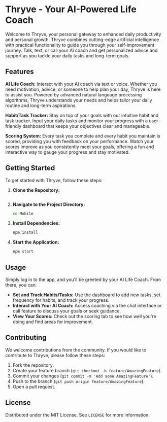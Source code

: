 # Thryve - Your AI-Powered Life Coach

Welcome to Thryve, your personal gateway to enhanced daily productivity and personal growth. Thryve combines cutting-edge artificial intelligence with practical functionality to guide you through your self-improvement journey. Talk, text, or call your AI coach and get personalized advice and support as you tackle your daily tasks and long-term goals.

## Features

**AI Life Coach:** Interact with your AI coach via text or voice. Whether you need motivation, advice, or someone to help plan your day, Thryve is here to assist you. Powered by advanced natural language processing algorithms, Thryve understands your needs and helps tailor your daily routine and long-term aspirations.

**Habit/Task Tracker:** Stay on top of your goals with our intuitive habit and task tracker. Input your daily tasks and monitor your progress with a user-friendly dashboard that keeps your objectives clear and manageable.

**Scoring System:** Every task you complete and every habit you maintain is scored, providing you with feedback on your performance. Watch your scores improve as you consistently meet your goals, offering a fun and interactive way to gauge your progress and stay motivated.

## Getting Started

To get started with Thryve, follow these steps:

1. **Clone the Repository:**
   ```bash
   ```
2. **Navigate to the Project Directory:**
   ```bash
   cd Mobile
   ```
3. **Install Dependencies:**
   ```bash
   npm install
   ```
4. **Start the Application:**
   ```bash
   npm start
   ```

## Usage

Simply log in to the app, and you'll be greeted by your AI Life Coach. From there, you can:

- **Set and Track Habits/Tasks:** Use the dashboard to add new tasks, set frequency for habits, and track your progress.
- **Interact with Your AI Coach:** Access coaching via the chat interface or call feature to discuss your goals or seek guidance.
- **View Your Scores:** Check out the scoring tab to see how well you're doing and find areas for improvement.

## Contributing

We welcome contributions from the community. If you would like to contribute to Thryve, please follow these steps:

1. Fork the repository.
2. Create your feature branch (`git checkout -b feature/AmazingFeature`).
3. Commit your changes (`git commit -m 'Add some AmazingFeature'`).
4. Push to the branch (`git push origin feature/AmazingFeature`).
5. Open a pull request.

## License

Distributed under the MIT License. See `LICENSE` for more information.
